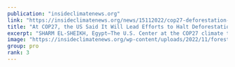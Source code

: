 ```yaml
---
publication: "insideclimatenews.org"
link: "https://insideclimatenews.org/news/15112022/cop27-deforestation-united-states-logging/"
title: "At COP27, the US Said It Will Lead Efforts to Halt Deforestation. But at Home, the Biden Administration Is Considering Massive Old Growth Logging Projects - Inside Climate News"
excerpt: "SHARM EL-SHEIKH, Egypt—The U.S. Center at the COP27 climate talks in Sharm El-Sheikh hosted a panel Monday focused on ending global deforestation by 2030, but the reality on the ground in the nation’s"
image: "https://insideclimatenews.org/wp-content/uploads/2022/11/forest_andrew-lichtenstein-corbis-getty-scaled.jpg"
group: pro
rank: 3
---
```

